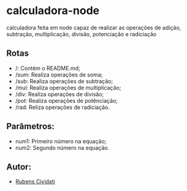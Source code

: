 # calculadora-node
calculadora feita em node capaz de realizar as operações de adição, subtração, multiplicação, divisão, potenciação e radiciação

## Rotas

- /: Contém o README.md;
- /sum: Realiza operações de soma;
- /sub: Realiza operações de subtração;
- /mul: Realiza operações de multiplicação;
- /div: Realiza operações de divisão;
- /pot: Realiza operações de potênciação;
- /rad: Reliza operações de radiciação.  

## Parâmetros:

- num1: Primeiro número na equação;
- num2: Segundo número na equação.

## Autor:

- [Rubens Cividati](github.com/cividati)